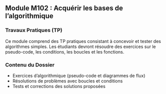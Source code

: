 ## Module M102 : Acquérir les bases de l’algorithmique

### Travaux Pratiques (TP)
Ce module comprend des TP pratiques consistant à concevoir et tester des algorithmes simples. Les étudiants devront résoudre des exercices sur le pseudo-code, les conditions, les boucles et les fonctions.

### Contenu du Dossier
- Exercices d’algorithmique (pseudo-code et diagrammes de flux)  
- Résolutions de problèmes avec boucles et conditions  
- Tests et corrections des solutions proposées